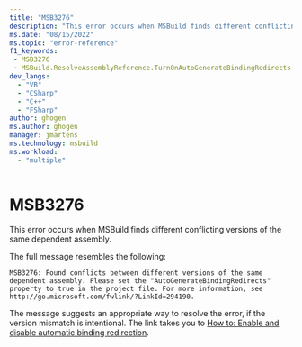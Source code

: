 ```yaml
---
title: "MSB3276"
description: "This error occurs when MSBuild finds different conflicting versions of the same dependent assembly."
ms.date: "08/15/2022"
ms.topic: "error-reference"
f1_keywords:
 - MSB3276
 - MSBuild.ResolveAssemblyReference.TurnOnAutoGenerateBindingRedirects
dev_langs:
  - "VB"
  - "CSharp"
  - "C++"
  - "FSharp"
author: ghogen
ms.author: ghogen
manager: jmartens
ms.technology: msbuild
ms.workload:
  - "multiple"
---
```

# MSB3276

This error occurs when MSBuild finds different conflicting versions of the same dependent assembly.

The full message resembles the following:

```output
MSB3276: Found conflicts between different versions of the same dependent assembly. Please set the "AutoGenerateBindingRedirects" property to true in the project file. For more information, see http://go.microsoft.com/fwlink/?LinkId=294190.
```

The message suggests an appropriate way to resolve the error, if the version mismatch is intentional. The link takes you to [How to: Enable and disable automatic binding redirection](/dotnet/framework/configure-apps/how-to-enable-and-disable-automatic-binding-redirection).
